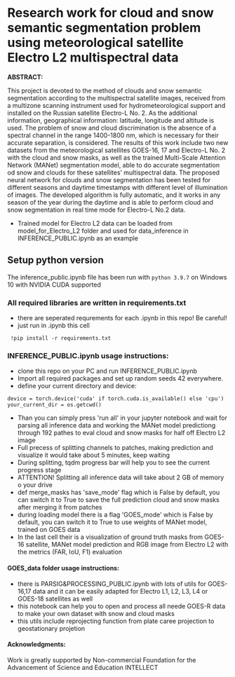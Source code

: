 # Research work for cloud and snow semantic segmentation problem using meteorological satellite Electro L2 multispectral data #

**ABSTRACT:**

This project is devoted to the method of clouds and snow semantic segmentation according to the multispectral satellite images, received from a multizone scanning instrument used for hydrometeorological support and installed on the Russian satellite Electro-L No. 2. As the additional information, geographical information: latitude, longitude and altitude is used. The problem of snow and cloud discrimination is the absence of a spectral channel in the range 1400-1800 nm, which is necessary for their accurate separation, is considered. The results of this work include two new datasets from the meteorological satellites GOES-16, 17 and Electro-L No. 2 with the cloud and snow masks, as well as the trained Multi-Scale Attention Network (MANet) segmentation model, able to do accurate segmentation od snow and clouds for these satellites’ multispectral data. The proposed  neural network for clouds and snow segmentation has been tested for different seasons and daytime timestamps with different level of illumination of images. The developed algorithm is fully automatic, and it works in any season of the year during the daytime and is able to perform cloud and snow segmentation in real time mode for Electro-L No.2 data.

- Trained model for Electro L2 data can be loaded from model_for_Electro_L2 folder and used for data_inference in INFERENCE_PUBLIC.ipynb as an example

## Setup python version
The inference_public.ipynb file has been run with `python 3.9.7` on Windows 10 with NVIDIA CUDA supported 

### All required libraries are written in requirements.txt
- there are seperated requrements for each .ipynb in this repo! Be careful!
- just run in .ipynb this cell
```
 !pip install -r requirements.txt
```
### INFERENCE_PUBLIC.ipynb usage instructions:

- clone this repo on your PC and run INFERENCE_PUBLIC.ipynb
- Import all required packages and set up random seeds 42 everywhere.
- define your current directory and device: 
```
device = torch.device('cuda' if torch.cuda.is_available() else 'cpu')
your_current_dir = os.getcwd()
```
- Than you can simply press 'run all' in your jupyter notebook and wait for parsing all inference data and working the MANet model predictiong through 192 pathes to eval cloud and snow masks for half off Electro L2 image
- Full precess of splitting channels to patches, making prediction and visualize it would take about 5 minutes, keep waiting
- During splitting, tqdm progress bar will help you to see the current progress stage 
- ATTENTION! Splitting all inference data will take about 2 GB of memory o your drive
- def merge_masks has 'save_mode' flag which is False by default, you can switch it to True to save the full prediction cloud and snow masks after merging it from patches
- during loading model there is a flag 'GOES_mode' which is False by default, you can switch it to True to use weights of MANet model, trained on GOES data
- In the last cell their is a visualization of ground truth masks from GOES-16 satellite, MANet model prediction and RGB image from Electro L2 with the metrics (FAR, IoU, F1) evaluation

#### GOES_data folder usage instructions:

- there is PARSIG&PROCESSING_PUBLIC.ipynb with lots of utils for GOES-16,17 data and it can be easily adapted for Electro L1, L2, L3, L4 or GOES-18 satellites as well
- this notebook can help you to open and process all neede GOES-R data to make your own dataset with snow and cloud masks
- this utils include reprojecting function from plate caree projection to geostationary projetion

#### Acknowledgments:

Work is greatly supported by Non-commercial Foundation for the Advancement of Science and Education INTELLECT

